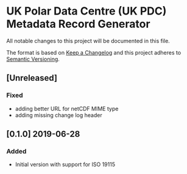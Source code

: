 # UK Polar Data Centre (UK PDC) Metadata Record Generator

All notable changes to this project will be documented in this file.

The format is based on [Keep a Changelog](http://keepachangelog.com/en/1.0.0/)
and this project adheres to [Semantic Versioning](http://semver.org/spec/v2.0.0.html).

## [Unreleased]

### Fixed

* adding better URL for netCDF MIME type
* adding missing change log header

## [0.1.0] 2019-06-28

### Added

* Initial version with support for ISO 19115

